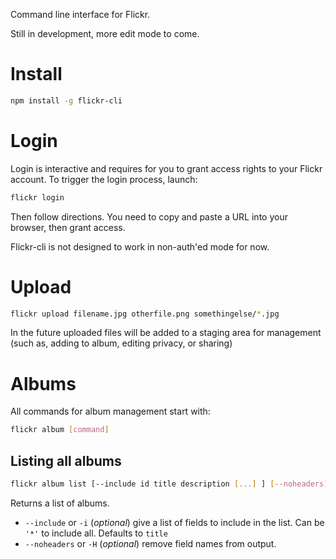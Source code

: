 Command line interface for Flickr.

Still in development, more edit mode to come.

# Install

```sh
npm install -g flickr-cli
```

# Login

Login is interactive and requires for you to 
grant access rights to your Flickr account. To
trigger the login process, launch:

```sh
flickr login
```

Then follow directions. You need to copy and 
paste a URL into your browser, then grant
access.

Flickr-cli is not designed to work in non-auth'ed
mode for now.

# Upload

```sh
flickr upload filename.jpg otherfile.png somethingelse/*.jpg
```

In the future uploaded files will be added to 
a staging area for management (such as, adding to album, editing
privacy, or sharing)

# Albums

All commands for album management start with: 

```sh
flickr album [command]
```

## Listing all albums

```sh 
flickr album list [--include id title description [...] ] [--noheaders]
```

Returns a list of albums.

- `--include` or `-i` (_optional_) give a list of fields to 
  include in the list. Can be `'*'` to include all. Defaults
  to `title`
- `--noheaders` or `-H` (_optional_) remove field names from
  output.